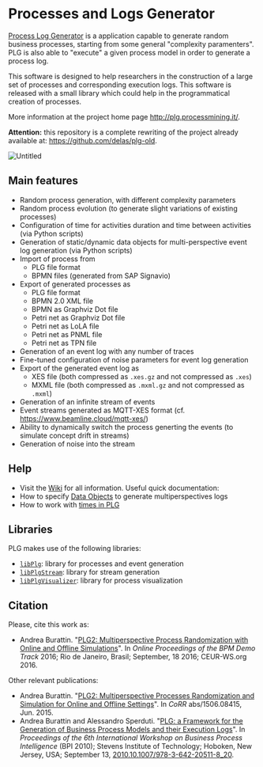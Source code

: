 # Processes and Logs Generator

[Process Log Generator](http://plg.processmining.it/) is a application capable to generate random business processes, starting from some general "complexity paramenters". PLG is also able to "execute" a given process model in order to generate a process log.

This software is designed to help researchers in the construction of a large set of processes and corresponding execution logs. This software is released with a small library which could help in the programmatical creation of processes.

More information at the project home page http://plg.processmining.it/.

**Attention:** this repository is a complete rewriting of the project already available at: https://github.com/delas/plg-old.

![Untitled](https://github.com/delas/plg/assets/867237/5d5dd159-826c-4b09-9de5-0b7176a3c5a6)

## Main features

* Random process generation, with different complexity parameters
* Random process evolution (to generate slight variations of existing processes)
* Configuration of time for activities duration and time between activities (via Python scripts)
* Generation of static/dynamic data objects for multi-perspective event log generation (via Python scripts)
* Import of process from
  * PLG file format
  * BPMN files (generated from SAP Signavio)
* Export of generated processes as
  * PLG file format
  * BPMN 2.0 XML file
  * BPMN as Graphviz Dot file
  * Petri net as Graphviz Dot file
  * Petri net as LoLA file
  * Petri net as PNML file
  * Petri net as TPN file
* Generation of an event log with any number of traces
* Fine-tuned configuration of noise parameters for event log generation
* Export of the generated event log as
  * XES file (both compressed as `.xes.gz` and not compressed as `.xes`)
  * MXML file (both compressed as `.mxml.gz` and not compressed as `.mxml`)
* Generation of an infinite stream of events
* Event streams generated as MQTT-XES format (cf. https://www.beamline.cloud/mqtt-xes/)
* Ability to dynamically switch the process generting the events (to simulate concept drift in streams)
* Generation of noise into the stream

## Help
* Visit the [Wiki](https://github.com/delas/plg/wiki) for all information. Useful quick documentation:
 * How to specify [Data Objects](https://github.com/delas/plg/wiki/Data-Objects-Definition) to generate multiperspectives logs
 * How to work with [times in PLG](https://github.com/delas/plg/wiki/Managing-Timestamps)

## Libraries
PLG makes use of the following libraries:
* [`libPlg`](https://github.com/delas/libPlg): library for processes and event generation
* [`libPlgStream`](https://github.com/delas/libPlgStream): library for stream generation
* [`libPlgVisualizer`](https://github.com/delas/libPlgVisualizer): library for process visualization

## Citation

Please, cite this work as:
* Andrea Burattin. "[PLG2: Multiperspective Process Randomization with Online and Offline Simulations](https://andrea.burattin.net/publications/2016-bpm-demo)". In *Online Proceedings of the BPM Demo Track* 2016; Rio de Janeiro, Brasil; September, 18 2016; CEUR-WS.org 2016.

Other relevant publications:
* Andrea Burattin. "[PLG2: Multiperspective Processes Randomization and Simulation for Online and Offline Settings](http://arxiv.org/abs/1506.08415)". In *CoRR* abs/1506.08415, Jun. 2015.
* Andrea Burattin and Alessandro Sperduti. "[PLG: a Framework for the Generation of Business Process Models and their Execution Logs](http://andrea.burattin.net/publications/2010-bpi)". In *Proceedings of the 6th International Workshop on Business Process Intelligence* (BPI 2010); Stevens Institute of Technology; Hoboken, New Jersey, USA; September 13, [2010.10.1007/978-3-642-20511-8_20](http://dx.doi.org/10.1007/978-3-642-20511-8_20).
